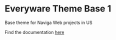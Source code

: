 # Everyware Theme Base 1

Base theme for Naviga Web projects in US

Find the documentation [here](https://docs.navigaglobal.com/everyware/design/everyware-theme-base-1)
